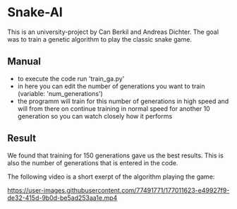 # Snake-AI
This is an university-project by Can Berkil and Andreas Dichter. The goal was to train a genetic algorithm to play the classic snake game.

## Manual
- to execute the code run 'train_ga.py'
- in here you can edit the number of generations you want to train (variable: 'num_generations')
- the programm will train for this number of generations in high speed and will from there on continue training in normal speed for another 10 generation so you can watch closely how it performs

## Result
We found that training for 150 generations gave us the best results. This is also the number of generations that is entered in the code.

The following video is a short exerpt of the algorithm playing the game:


https://user-images.githubusercontent.com/77491771/177011623-e49927f9-de32-415d-9b0d-be5ad253aa1e.mp4

